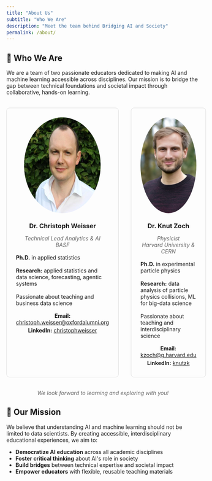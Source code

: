 ```yaml
---
title: "About Us"
subtitle: "Who We Are"
description: "Meet the team behind Bridging AI and Society"
permalink: /about/
---
```


## 👥 Who We Are

We are a team of two passionate educators dedicated to making AI and machine learning accessible across disciplines. Our mission is to bridge the gap between technical foundations and societal impact through collaborative, hands-on learning.

<div class="author-grid" style="display: grid; grid-template-columns: 1fr 1fr; gap: 2rem; margin: 2rem 0;">

<div class="author-profile" style="text-align: center; padding: 1.5rem; border: 1px solid #ddd; border-radius: 8px;">
  <div class="author-avatar" style="margin-bottom: 1rem;">
    <img src="../assets/img/headshot-christoph2_resized.jpg" alt="Dr. Christoph Weisser" style="width: 200px; height: 250px; border-radius: 50%; object-fit: cover; margin: 0 auto; display: block;">
  </div>
  
  <h3 style="margin-bottom: 0.5rem;">Dr. Christoph Weisser</h3>
  <p style="font-style: italic; margin-bottom: 1rem; color: #666;">
    Technical Lead Analytics & AI<br>
    BASF
  </p>
  
  <div style="text-align: left; margin-bottom: 1rem;">
    <strong>Ph.D.</strong> in applied statistics<br><br>
    <strong>Research:</strong> applied statistics and data science, forecasting, agentic systems<br><br>
    Passionate about teaching and business data science
  </div>
  
  <div style="margin-top: 1rem;">
    <p style="margin: 0.25rem 0;">
      <strong>Email:</strong> <a href="mailto:christoph.weisser@oxfordalumni.org">christoph.weisser@oxfordalumni.org</a>
    </p>
    <p style="margin: 0.25rem 0;">
      <strong>LinkedIn:</strong> <a href="https://linkedin.com/in/christophweisser" target="_blank">christophweisser</a>
    </p>
  </div>
</div>

<div class="author-profile" style="text-align: center; padding: 1.5rem; border: 1px solid #ddd; border-radius: 8px;">
  <div class="author-avatar" style="margin-bottom: 1rem;">
    <img src="../assets/img/headshot-knut.jpg" alt="Dr. Knut Zoch" style="width: 200px; height: 250px; border-radius: 50%; object-fit: cover; margin: 0 auto; display: block;">
  </div>
  
  <h3 style="margin-bottom: 0.5rem;">Dr. Knut Zoch</h3>
  <p style="font-style: italic; margin-bottom: 1rem; color: #666;">
    Physicist<br>
    Harvard University & CERN
  </p>
  
  <div style="text-align: left; margin-bottom: 1rem;">
    <strong>Ph.D.</strong> in experimental particle physics<br><br>
    <strong>Research:</strong> data analysis of particle physics collisions, ML for big-data science<br><br>
    Passionate about teaching and interdisciplinary science
  </div>
  
  <div style="margin-top: 1rem;">
    <p style="margin: 0.25rem 0;">
      <strong>Email:</strong> <a href="mailto:kzoch@g.harvard.edu">kzoch@g.harvard.edu</a>
    </p>
    <p style="margin: 0.25rem 0;">
      <strong>LinkedIn:</strong> <a href="https://linkedin.com/in/knutzk" target="_blank">knutzk</a>
    </p>
  </div>
</div>

</div>

<div style="text-align: center; margin-top: 2rem; font-style: italic; color: #666;">
  We look forward to learning and exploring with you!
</div>

## 🎯 Our Mission

We believe that understanding AI and machine learning should not be limited to data scientists. By creating accessible, interdisciplinary educational experiences, we aim to:

- **Democratize AI education** across all academic disciplines
- **Foster critical thinking** about AI's role in society
- **Build bridges** between technical expertise and societal impact
- **Empower educators** with flexible, reusable teaching materials
